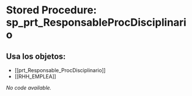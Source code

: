 # Stored Procedure: sp_prt_ResponsableProcDisciplinario

## Usa los objetos:
- [[prt_Responsable_ProcDisciplinario]]
- [[RHH_EMPLEA]]

*No code available.*
